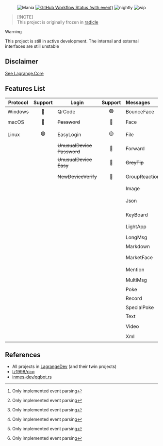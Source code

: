 <div align="center">

![Mania](https://socialify.git.ci/LagrangeDev/mania/image?description=1&descriptionEditable=An%20Implementation%20of%20NTQQ%20Protocol,%20with%20Pure%20Rust%F0%9F%A6%80,%20Derived%20from%20Lagrange.Core&font=Jost&forks=1&issues=1&logo=https%3A%2F%2Fstatic.live.moe%2Flagrange.jpg&name=1&pattern=Diagonal%20Stripes&pulls=1&stargazers=1&theme=Auto)
[![GitHub Workflow Status (with event)](https://img.shields.io/github/actions/workflow/status/LagrangeDev/mania/check.yml?logo=github)](https://github.com/LagrangeDev/mania/actions)
![nightly](https://img.shields.io/badge/toolchain-nightly-important)
![wip](https://img.shields.io/badge/develop-wip-blue)

</div>

> [!NOTE]\
> This project is originally frozen in [radicle](https://app.radicle.xyz/nodes/seed.radicle.garden/rad:z4QZVPDxLbGgd1oHFsjtJLQYtZ8ma)


> [!WARNING]  
> This project is still in active development. The internal and external interfaces are still unstable


## Disclaimer
[See Lagrange.Core](https://github.com/LagrangeDev/Lagrange.Core#disclaimer)

## Features List

| Protocol | Support | Login                          | Support | Messages      | Support | Operations        | Support | Events              | Support |
|----------|:-------:|--------------------------------|:-------:|:--------------|:-------:|:------------------|:-------:|:--------------------|:-------:|
| Windows  |   🔴    | QrCode                         |   🟢    | BounceFace    |   🔴    | Poke              |   🔴    | ~~Captcha~~         |   🔴    |
| macOS    |   🔴    | ~~Password~~                   |   🔴    | Face          | 🟡 [^1] | Recall            |   🔴    | BotOnline           |   🟢    |
| Linux    |   🟢    | EasyLogin                      |   🟡    | File          | 🟡[^1]  | Leave Group       |   🔴    | BotOffline          |   🟢    |
|          |         | ~~UnusualDevice<br/>Password~~ |   🔴    | Forward       |   🟢    | Set Special Title |   🔴    | Message             |   🟢    |
|          |         | ~~UnusualDevice<br/>Easy~~     |   🔴    | ~~GreyTip~~   |   🔴    | Kick Member       |   🔴    | Poke                |   🟢    |
|          |         | ~~NewDeviceVerify~~            |   🔴    | GroupReaction | 🟡[^1]  | Mute Member       |   🔴    | MessageRecall       |   🟢    |
|          |         |                                |         | Image         |   🟢    | Set Admin         |   🔴    | GroupMemberDecrease |   🔴    |
|          |         |                                |         | Json          |   🟢    | Friend Request    |   🔴    | GroupMemberIncrease |   🔴    |
|          |         |                                |         | KeyBoard      |   🔴    | Group Request     |   🔴    | GroupPromoteAdmin   |   🔴    |
|          |         |                                |         | LightApp      |   🟢    | ~~Voice Call~~    |   🔴    | GroupInvite         |   🔴    |
|          |         |                                |         | LongMsg       | 🟡[^1]  | Client Key        |   🔴    | GroupRequestJoin    |   🟢    |
|          |         |                                |         | Markdown      |   🔴    | Cookies           |   🔴    | FriendRequest       |   🔴    |
|          |         |                                |         | MarketFace    | 🟡[^1]  | Send Message      |   🔴    | ~~FriendTyping~~    |   🔴    |
|          |         |                                |         | Mention       |   🟢    |                   |         | ~~FriendVoiceCall~~ |   🔴    |
|          |         |                                |         | MultiMsg      | 🟡[^1]  |                   |         |                     |         |
|          |         |                                |         | Poke          |   🔴    |                   |         |                     |         |
|          |         |                                |         | Record        |   🟢    |                   |         |                     |         |
|          |         |                                |         | SpecialPoke   |   🔴    |                   |         |                     |         |
|          |         |                                |         | Text          |   🟢    |                   |         |                     |         |
|          |         |                                |         | Video         |   🟢    |                   |         |                     |         |
|          |         |                                |         | Xml           |   🟢    |                   |         |                     |         |

[^1]: Only implemented event parsing

## References
- All projects in [LagrangeDev](https://github.com/lagrangeDev) (and their twin projects)
- [lz1998/ricq](https://github.com/lz1998/ricq)
- [inmes-dev/qqbot.rs](https://github.com/inmes-dev/qqbot.rs)